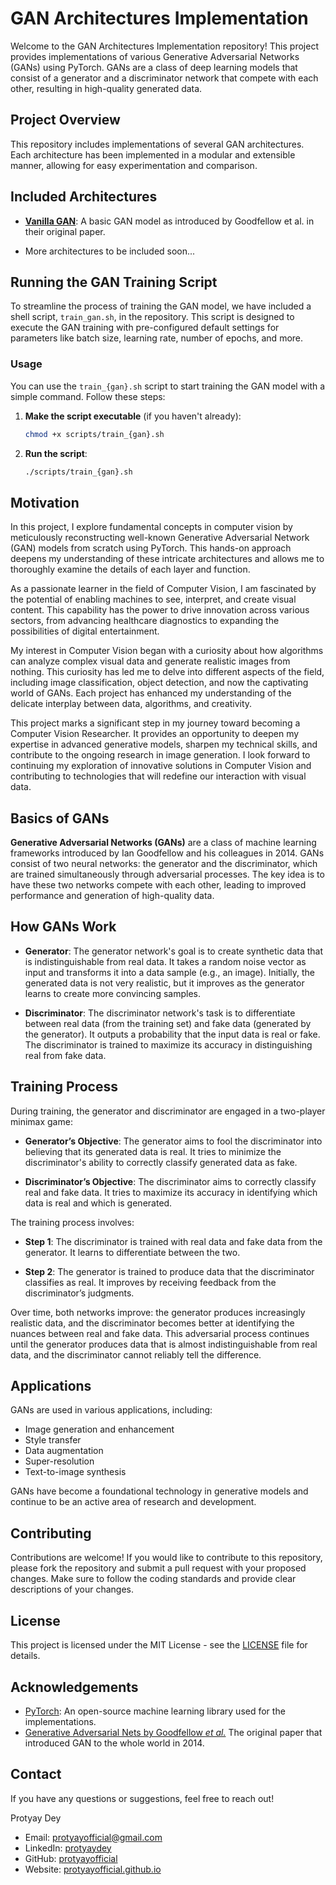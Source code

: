 # GAN Architectures Implementation

Welcome to the GAN Architectures Implementation repository! This project provides implementations of various Generative Adversarial Networks (GANs) using PyTorch. GANs are a class of deep learning models that consist of a generator and a discriminator network that compete with each other, resulting in high-quality generated data.

## Project Overview

This repository includes implementations of several GAN architectures. Each architecture has been implemented in a modular and extensible manner, allowing for easy experimentation and comparison.

## Included Architectures

- **[Vanilla GAN](./models/AdversarialNets.py)**: A basic GAN model as introduced by Goodfellow et al. in their original paper.
<!-- - **Deep Convolutional GAN (DCGAN)**: An improvement over the vanilla GAN by using convolutional layers, which helps in generating more realistic images.
<!-- - **Conditional GAN (cGAN)**: A GAN variant where the generator and discriminator receive additional information (e.g., class labels) to condition the generation process.
- **Wasserstein GAN (WGAN)**: An alternative to the traditional GANs that uses the Wasserstein distance to improve training stability and the quality of generated samples.
- **Wasserstein GAN with Gradient Penalty (WGAN-GP)**: An enhanced version of WGAN that includes a gradient penalty term to further stabilize the training process.
- **Least Squares GAN (LSGAN)**: A GAN variant that uses least squares loss instead of binary cross-entropy, aiming to address some of the issues with vanishing gradients. -->
- More architectures to be included soon...

## Running the GAN Training Script

To streamline the process of training the GAN model, we have included a shell script, `train_gan.sh`, in the repository. This script is designed to execute the GAN training with pre-configured default settings for parameters like batch size, learning rate, number of epochs, and more.

### Usage

You can use the `train_{gan}.sh` script to start training the GAN model with a simple command. Follow these steps:

1. **Make the script executable** (if you haven't already):
    ```bash
    chmod +x scripts/train_{gan}.sh
    ```

2. **Run the script**:
    ```bash
    ./scripts/train_{gan}.sh
    ```

## Motivation
In this project, I explore fundamental concepts in computer vision by meticulously reconstructing well-known Generative Adversarial Network (GAN) models from scratch using PyTorch. This hands-on approach deepens my understanding of these intricate architectures and allows me to thoroughly examine the details of each layer and function.

As a passionate learner in the field of Computer Vision, I am fascinated by the potential of enabling machines to see, interpret, and create visual content. This capability has the power to drive innovation across various sectors, from advancing healthcare diagnostics to expanding the possibilities of digital entertainment.

My interest in Computer Vision began with a curiosity about how algorithms can analyze complex visual data and generate realistic images from nothing. This curiosity has led me to delve into different aspects of the field, including image classification, object detection, and now the captivating world of GANs. Each project has enhanced my understanding of the delicate interplay between data, algorithms, and creativity.

This project marks a significant step in my journey toward becoming a Computer Vision Researcher. It provides an opportunity to deepen my expertise in advanced generative models, sharpen my technical skills, and contribute to the ongoing research in image generation. I look forward to continuing my exploration of innovative solutions in Computer Vision and contributing to technologies that will redefine our interaction with visual data.

## Basics of GANs
**Generative Adversarial Networks (GANs)** are a class of machine learning frameworks introduced by Ian Goodfellow and his colleagues in 2014. GANs consist of two neural networks: the generator and the discriminator, which are trained simultaneously through adversarial processes. The key idea is to have these two networks compete with each other, leading to improved performance and generation of high-quality data.

## How GANs Work
- **Generator**: The generator network's goal is to create synthetic data that is indistinguishable from real data. It takes a random noise vector as input and transforms it into a data sample (e.g., an image). Initially, the generated data is not very realistic, but it improves as the generator learns to create more convincing samples.

- **Discriminator**: The discriminator network's task is to differentiate between real data (from the training set) and fake data (generated by the generator). It outputs a probability that the input data is real or fake. The discriminator is trained to maximize its accuracy in distinguishing real from fake data.

## Training Process
During training, the generator and discriminator are engaged in a two-player minimax game:

- **Generator’s Objective**: The generator aims to fool the discriminator into believing that its generated data is real. It tries to minimize the discriminator's ability to correctly classify generated data as fake.
 
- **Discriminator’s Objective**: The discriminator aims to correctly classify real and fake data. It tries to maximize its accuracy in identifying which data is real and which is generated.

The training process involves:

- **Step 1**: The discriminator is trained with real data and fake data from the generator. It learns to differentiate between the two.

- **Step 2**: The generator is trained to produce data that the discriminator classifies as real. It improves by receiving feedback from the discriminator’s judgments.

Over time, both networks improve: the generator produces increasingly realistic data, and the discriminator becomes better at identifying the nuances between real and fake data. This adversarial process continues until the generator produces data that is almost indistinguishable from real data, and the discriminator cannot reliably tell the difference.

## Applications
GANs are used in various applications, including:

- Image generation and enhancement
- Style transfer
- Data augmentation
- Super-resolution
- Text-to-image synthesis

GANs have become a foundational technology in generative models and continue to be an active area of research and development.

## Contributing
Contributions are welcome! If you would like to contribute to this repository, please fork the repository and submit a pull request with your proposed changes. Make sure to follow the coding standards and provide clear descriptions of your changes.

## License
This project is licensed under the MIT License - see the [LICENSE](./LICENSE) file for details.


## Acknowledgements

- [PyTorch](https://pytorch.org/): An open-source machine learning library used for the implementations.
- [Generative Adversarial Nets by Goodfellow _et al._](https://arxiv.org/pdf/1406.2661) The original paper that introduced GAN to the whole world in 2014.

## Contact
If you have any questions or suggestions, feel free to reach out!

Protyay Dey
- Email: [protyayofficial@gmail.com](mailto:protyayofficial.gmail.com)
- LinkedIn: [protyaydey](https:www.linkedin.com/in/protyaydey)
- GitHub: [protyayofficial](https://www.github.com/protyayofficial)
- Website: [protyayofficial.github.io](https://protyayofficial.github.io)